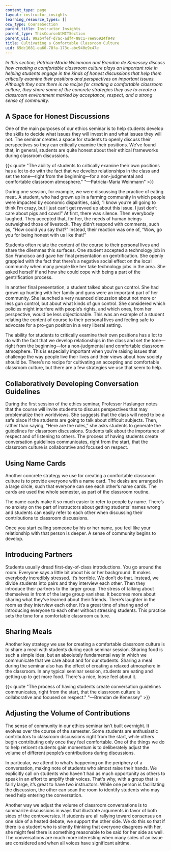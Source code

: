 ```yaml
---
content_type: page
layout: instructor_insights
learning_resource_types: []
ocw_type: CourseSection
parent_title: Instructor Insights
parent_type: ThisCourseAtMITSection
parent_uid: 992b4fef-d7ac-adf4-88c1-7ee96924f948
title: Cultivating a Comfortable Classroom Culture
uid: 65dc1681-ea60-78fa-173c-abc940e9c47e
---
```


_In this section, Patricia-Maria Weinmann and Brendan de Kenessey discuss how creating a comfortable classroom culture plays an important role in helping students engage in the kinds of honest discussions that help them critically examine their positions and perspectives on important issues. Although they note there is no recipe for creating a comfortable classroom culture, they share some of the concrete strategies they use to create a classroom environment marked by acceptance, respect, and a strong sense of community._

A Space for Honest Discussions
------------------------------

One of the main purposes of our ethics seminar is to help students develop the skills to decide what issues they will invest in and what issues they will not. The seminar creates a space for students to openly discuss their perspectives so they can critically examine their positions. We’ve found that, in general, students are quite honest about their ethical frameworks during classroom discussions.

{{< quote "The ability of students to critically examine their own positions has a lot to do with the fact that we develop relationships in the class and set the tone—right from the beginning—for a non-judgmental and comfortable classroom atmosphere." "—Patricia-Maria Weinmann" >}}

During one session, for example, we were discussing the practice of eating meat. A student, who had grown up in a farming community in which people were impacted by economic disparities, said, “I know you’re all going to think I’m crazy, but I just can’t get revved up about this issue. I just don’t care about pigs and cows!” At first, there was silence. Then everybody laughed. They accepted that, for her, the needs of human beings outweighed those of livestock. They didn’t respond with comments, such as, “How could you say that?” Instead, their reaction was one of, “Wow, go you for being honest with us like that!”

Students often relate the content of the course to their personal lives and share the dilemmas this surfaces. One student accepted a technology job in San Francisco and gave her final presentation on gentrification. She openly grappled with the fact that there’s a negative social effect on the local community when many people like her take technology jobs in the area. She asked herself if and how she could cope with being a part of the gentrification process.

In another final presentation, a student talked about gun control. She had grown up hunting with her family and guns were an important part of her community. She launched a very nuanced discussion about not more or less gun control, but about what kinds of gun control. She considered which policies might interfere with people’s rights, and which ones, from her perspective, would be less objectionable. This was an example of a student relating the content of course to their personal lives and feeling safe to advocate for a pro-gun position in a very liberal setting.

The ability for students to critically examine their own positions has a lot to do with the fact that we develop relationships in the class and set the tone—right from the beginning—for a non-judgmental and comfortable classroom atmosphere. This is especially important when you’re raising issues that challenge the way people live their lives and their views about how society should be. There’s no recipe for cultivating an accepting and comfortable classroom culture, but there are a few strategies we use that seem to help.

Collaboratively Developing Conversation Guidelines
--------------------------------------------------

During the first session of the ethics seminar, Professor Haslanger notes that the course will invite students to discuss perspectives that may problematize their worldviews. She suggests that the class will need to be a safe place if the students are going to talk about difficult subjects. Then, rather than saying, “Here are the rules,” she asks students to generate the guidelines for classroom discussions. Students talk about the importance of respect and of listening to others. The process of having students create conversation guidelines communicates, right from the start, that the classroom culture is collaborative and focused on respect.

Using Name Cards
----------------

Another concrete strategy we use for creating a comfortable classroom culture is to provide everyone with a name card. The desks are arranged in a large circle, such that everyone can see each other’s name cards. The cards are used the whole semester, as part of the classroom routine.

The name cards make it so much easier to refer to people by name. There’s no anxiety on the part of instructors about getting students’ names wrong and students can easily refer to each other when discussing their contributions to classroom discussions.

Once you start calling someone by his or her name, you feel like your relationship with that person is deeper. A sense of community begins to develop.

Introducing Partners
--------------------

Students usually dread first-day-of-class introductions. You go around the room. Everyone says a little bit about his or her background. It makes everybody incredibly stressed. It’s horrible. We don’t do that. Instead, we divide students into pairs and they interview each other. Then they introduce their partners to the larger group. The stress of talking about themselves in front of the large group vanishes. It becomes more about sharing what they’ve learned about their friends. There’s laughter in the room as they interview each other. It’s a great time of sharing and of introducing everyone to each other without stressing students. This practice sets the tone for a comfortable classroom culture.

Sharing Meals
-------------

Another key strategy we use for creating a comfortable classroom culture is to share a meal with students during each seminar session. Sharing food is such a simple idea, but an absolutely fundamental way in which we communicate that we care about and for our students. Sharing a meal during the seminar also has the effect of creating a relaxed atmosphere in the classroom. In any typical seminar session, students are eating and getting up to get more food. There's a nice, loose feel about it.

{{< quote "The process of having students create conversation guidelines communicates, right from the start, that the classroom culture is collaborative and focused on respect." "—Brendan de Kenessey" >}}

Adjusting the Volume of Contributions
-------------------------------------

The sense of community in our ethics seminar isn’t built overnight. It evolves over the course of the semester. Some students are enthusiastic contributors to classroom discussions right from the start, while others begin contributing only once they feel comfortable. One of the things we do to help reticent students gain momentum is to deliberately adjust the volume of different people’s contributions during discussions.

In particular, we attend to what’s happening on the periphery of a conversation, making note of students who almost raise their hands. We explicitly call on students who haven't had as much opportunity as others to speak in an effort to amplify their voices. That's why, with a group that is fairly large, it’s great to have two instructors. While one person is facilitating the discussion, the other can scan the room to identify students who may need help entering the conversation.

Another way we adjust the volume of classroom conversations is to summarize discussions in ways that illustrate arguments in favor of both sides of the controversies. If students are all rallying toward consensus on one side of a heated debate, we support the other side. We do this so that if there is a student who is silently thinking that everyone disagrees with her, she might feel there is something reasonable to be said for her side as well. The conversations are much more interesting when many sides of an issue are considered and when all voices have significant airtime.